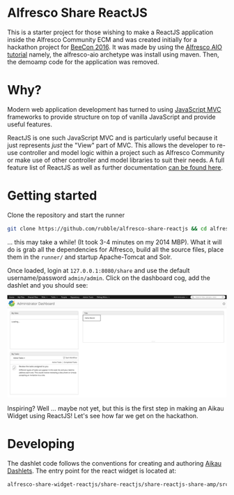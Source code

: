 # Alfresco Share ReactJS

This is a starter project for those wishing to make a ReactJS
application inside the Alfresco Community ECM and was created
initially for a hackathon project for
[BeeCon 2016](http://beecon.buzz/). It was made by using the
[Alfresco AIO tutorial](http://docs.alfresco.com/5.1/tasks/alfresco-sdk-tutorials-all-in-one-archetype.html)
namely, the alfresco-aio archetype was install using maven. Then, the
demoamp code for the application was removed.

# Why?

Modern web application development has turned to using
[JavaScript MVC](http://alistapart.com/article/javascript-mvc)
frameworks to provide structure on top of vanilla JavaScript and
provide useful features.

ReactJS is one such JavaScript MVC and is particularly useful because
it just represents _just_ the "View" part of MVC. This allows the
developer to re-use controller and model logic within a project such
as Alfresco Community or make use of other controller and model
libraries to suit their needs. A full feature list of ReactJS as well
as further documentation [can be found here](https://facebook.github.io/react/).

# Getting started

Clone the repository and start the runner

```bash
git clone https://github.com/rubble/alfresco-share-reactjs && cd alfresco-share-reactjs && sh run.sh
```

... this may take a while! (It took 3-4 minutes on my 2014 MBP). What
it will do is grab all the dependencies for Alfresco, build all the
source files, place them in the `runner/` and startup Apache-Tomcat and Solr.

Once loaded, login at `127.0.0.1:8080/share` and use the default
username/password `admin/admin`. Click on the dashboard cog, add the
dashlet and you should see:

![A screenshot of the dashboard with the React widget](./dashboard_screenshot.png)

Inspiring? Well ... maybe not yet, but this is the first step in
making an Aikau Widget using ReactJS! Let's see how far we get on the hackathon.

# Developing

The dashlet code follows the conventions for creating and authoring
[Aikau Dashlets](http://docs.alfresco.com/5.1/concepts/dev-extensions-share-aikau-dashlets.html).
The entry point for the react widget is located at:

```bash
alfresco-share-widget-reactjs/share-reactjs/share-reactjs-share-amp/src/main/amp/web/js/react-widget/dashlets/widgets/ReactWidget.js
```



